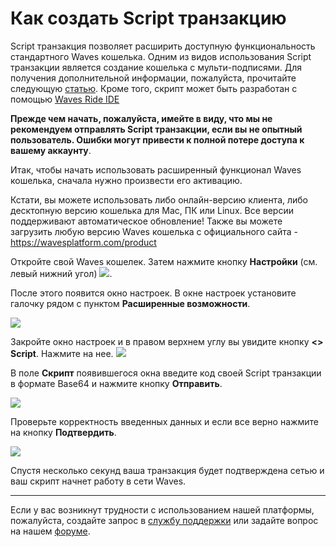 # ​Как создать Script транзакцию

Script транзакция позволяет расширить доступную функциональность стандартного Waves кошелька. Одним из видов использования Script транзакции является создание кошелька с мульти-подписями. Для получения дополнительной информации, пожалуйста, прочитайте следующую [статью](/technical-details/waves-contracts-language-description/examples/multi-signature-account.md). Кроме того, скрипт может быть разработан с помощью [Waves Ride IDE](https://ide.wavesplatform.com/)

**Прежде чем начать, пожалуйста, имейте в виду, что мы не рекомендуем отправлять Script транзакции, если вы не опытный пользователь. Ошибки могут привести к полной потере доступа к вашему аккаунту**.

Итак, чтобы начать использовать расширенный функционал Waves кошелька, сначала нужно произвести его активацию.

Кстати, вы можете использовать либо онлайн-версию клиента, либо десктопную версию кошелька для Mac, ПК или Linux. Все версии поддерживают автоматическое обновление! Также вы можете загрузить любую версию Waves кошелька с официального сайта - https://wavesplatform.com/product

Откройте свой Waves кошелек. Затем нажмите кнопку **Настройки** (см. левый нижний угол) ![](/_assets/dark_mode_01.png).

После этого появится окно настроек. В окне настроек установите галочку рядом с пунктом  **Расширенные возможности**.

![](/_assets/advanced_features_01.png)

Закройте окно настроек и в правом верхнем углу вы увидите кнопку **<> Script**. Нажмите на нее. ![](/_assets/advanced_features_02.png)

В поле **Скрипт** появившегося окна введите код своей Script транзакции в формате Base64 и нажмите кнопку **Отправить**.

![](/_assets/advanced_features_03.png)

Проверьте корректность введенных данных и если все верно нажмите на кнопку **Подтвердить**.

![](/_assets/advanced_features_04.png)

Спустя несколько секунд ваша транзакция будет подтверждена сетью и ваш скрипт начнет работу в сети Waves.

___

Если у вас возникнут трудности с использованием нашей платформы, пожалуйста, создайте запрос в [службу поддержки](https://support.wavesplatform.com/) или задайте вопрос на нашем [форуме](https://forum.wavesplatform.com/).
